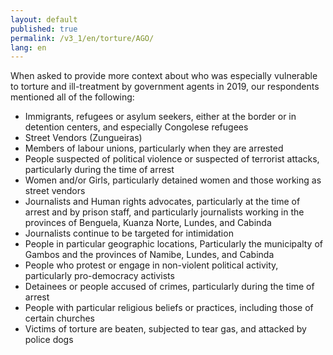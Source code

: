 ```yaml
---
layout: default
published: true
permalink: /v3_1/en/torture/AGO/
lang: en
---
```


When asked to provide more context about who was especially vulnerable to torture and ill-treatment by government agents in 2019, our respondents mentioned all of the following:
- Immigrants, refugees or asylum seekers, either at the border or in detention centers, and especially Congolese refugees
- Street Vendors (Zungueiras)
- Members of labour unions, particularly when they are arrested
- People suspected of political violence or suspected of terrorist attacks, particularly during the time of arrest
- Women and/or Girls, particularly detained women and those working as street vendors
- Journalists and Human rights advocates, particularly at the time of arrest and by prison staff, and particularly journalists working in the provinces of Benguela, Kuanza Norte, Lundes, and Cabinda
- Journalists continue to be targeted for intimidation
- People in particular geographic locations, Particularly the municipalty of Gambos and the provinces of Namibe, Lundes, and Cabinda
- People who protest or engage in non-violent political activity, particularly pro-democracy activists
- Detainees or people accused of crimes, particularly during the time of arrest
- People with particular religious beliefs or practices, including those of certain churches
- Victims of torture are beaten, subjected to tear gas, and attacked by police dogs

